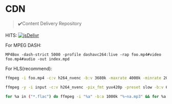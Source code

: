 # CDN
> ✔️Content Delivery Repository

HITS: [![jsDelivr](https://data.jsdelivr.com/v1/package/gh/MoChanBW/CDN/badge)](https://www.jsdelivr.com/package/gh/MoChanBW/CDN)

For MPEG DASH:

```bash(with bug)
MP4Box -dash-strict 5000 -profile dashavc264:live -rap foo.mp4#video foo.mp4#audio -out index.mpd
```

 

For HLS(recommend):

```bash
ffmpeg -i foo.mp4 -c:v h264_nvenc -b:v 3680k -maxrate 4000k -minrate 2000k -pix_fmt yuv420p -preset slow -c:a aac -b:a 320k -hls_time 5 -hls_list_size 0 -f hls index.m3u8
```

```bash
ffmpeg -y -i input -c:v h264_nvenc -pix_fmt yuv420p -preset slow -b:v 6000k -pass 1 -an -f mp4 NUL && ffmpeg -i input -c:v h264_nvenc -preset slow -b:v 6000k -maxrate 8000k -minrate 2000k -pass 2 -c:a aac -b:a 320k -hls_time 5 -hls_list_size 0 -f hls index.m3u8
```

```bash
for %a in ("*.flac") do ffmpeg -i "%a" -b:a 1000k "%~na.mp3" && for %a in ("*.mp3") do ffmpeg -i "%a" "%~na.jpg"
```